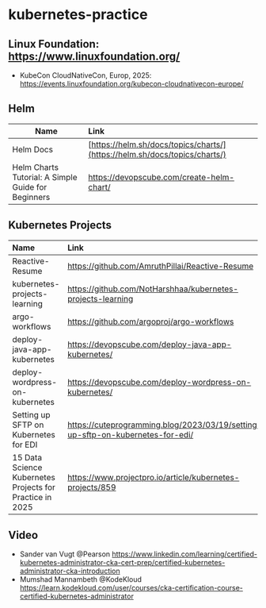 # kubernetes-practice

## Linux Foundation: https://www.linuxfoundation.org/

- KubeCon CloudNativeCon, Europ, 2025: https://events.linuxfoundation.org/kubecon-cloudnativecon-europe/

## Helm
| Name        | Link           |
| ------------- |:-------------|
| Helm Docs      | [https://helm.sh/docs/topics/charts/](https://helm.sh/docs/topics/charts/) |
| Helm Charts Tutorial: A Simple Guide for Beginners | https://devopscube.com/create-helm-chart/ |

## Kubernetes Projects
| Name | Link |
|:-------------------------------|:------------------------|
| Reactive-Resume                | https://github.com/AmruthPillai/Reactive-Resume |
| kubernetes-projects-learning   | https://github.com/NotHarshhaa/kubernetes-projects-learning |
| argo-workflows                 | https://github.com/argoproj/argo-workflows |
| deploy-java-app-kubernetes     | https://devopscube.com/deploy-java-app-kubernetes/ |
| deploy-wordpress-on-kubernetes | https://devopscube.com/deploy-wordpress-on-kubernetes/ |
| Setting up SFTP on Kubernetes for EDI | https://cuteprogramming.blog/2023/03/19/setting-up-sftp-on-kubernetes-for-edi/ |
| 15 Data Science Kubernetes Projects for Practice in 2025 | https://www.projectpro.io/article/kubernetes-projects/859 |


## Video
- Sander van Vugt @Pearson
https://www.linkedin.com/learning/certified-kubernetes-administrator-cka-cert-prep/certified-kubernetes-administrator-cka-introduction
- Mumshad Mannambeth @KodeKloud 
https://learn.kodekloud.com/user/courses/cka-certification-course-certified-kubernetes-administrator
